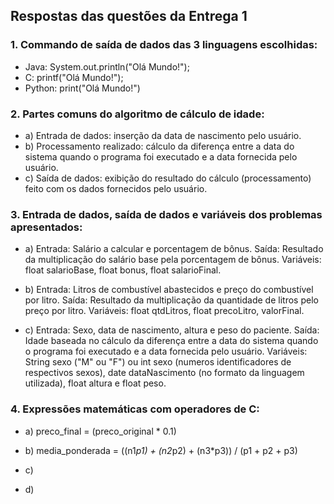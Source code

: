 ## Respostas das questões da Entrega 1

### 1. Commando de saída de dados das 3 linguagens escolhidas:
- Java: System.out.println("Olá Mundo!");
- C: printf("Olá Mundo!");
- Python: print("Olá Mundo!")

### 2. Partes comuns do algoritmo de cálculo de idade:
- a) Entrada de dados: inserção da data de nascimento pelo usuário.
- b) Processamento realizado: cálculo da diferença entre a data do sistema quando o programa foi executado e a data fornecida pelo usuário. 
- c) Saída de dados: exibição do resultado do cálculo (processamento) feito com os dados fornecidos pelo usuário.

### 3. Entrada de dados, saída de dados e variáveis dos problemas apresentados:
- a) Entrada: Salário a calcular e porcentagem de bônus.
     Saída: Resultado da multiplicação do salário base pela porcentagem de bônus.
     Variáveis: float salarioBase, float bonus, float salarioFinal.

- b) Entrada: Litros de combustível abastecidos e preço do combustível por litro.
     Saída: Resultado da multiplicação da quantidade de litros pelo preço por litro.
     Variáveis: float qtdLitros, float precoLitro, valorFinal.

- c) Entrada: Sexo, data de nascimento, altura e peso do paciente.
     Saída: Idade baseada no cálculo da diferença entre a data do sistema quando o programa foi executado e a data fornecida pelo usuário.
     Variáveis: String sexo ("M" ou "F") ou int sexo (numeros identificadores de respectivos sexos), date dataNascimento (no formato da linguagem utilizada), float altura e float peso.

### 4. Expressões matemáticas com operadores de C:
- a) preco_final = (preco_original * 0.1)

- b) media_ponderada = ((n1*p1) + (n2*p2) + (n3*p3)) / (p1 + p2 + p3)

- c)

- d)